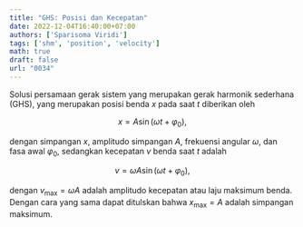 ```yaml
---
title: "GHS: Posisi dan Kecepatan"
date: 2022-12-04T16:40:00+07:00
authors: ['Sparisoma Viridi']
tags: ['shm', 'position', 'velocity']
math: true
draft: false
url: "0034"
---
```


Solusi persamaan gerak sistem yang merupakan gerak harmonik sederhana (GHS), yang merupakan posisi benda $x$ pada saat $t$ diberikan oleh

$$\tag{1}
x = A \sin (\omega t + \varphi_0),
$$

dengan simpangan $x$, amplitudo simpangan $A$, frekuensi angular $\omega$, dan fasa awal $\varphi_0$, sedangkan kecepatan $v$ benda saat $t$ adalah

$$\tag{2}
v = \omega A \sin (\omega t + \varphi_0),
$$

dengan $v_{\max} = \omega A$ adalah amplitudo kecepatan atau laju maksimum benda. Dengan cara yang sama dapat ditulskan bahwa $x_{\max} = A$ adalah simpangan maksimum.
